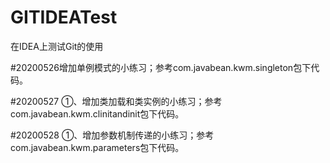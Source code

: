# GITIDEATest
在IDEA上测试Git的使用

#20200526增加单例模式的小练习；参考com.javabean.kwm.singleton包下代码。

#20200527 ①、增加类加载和类实例的小练习；参考com.javabean.kwm.clinitandinit包下代码。

#20200528 ①、增加参数机制传递的小练习；参考com.javabean.kwm.parameters包下代码。
